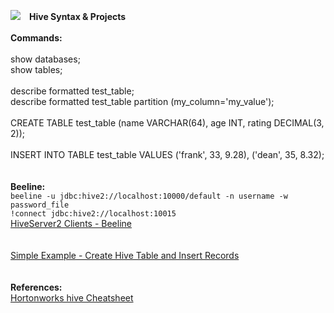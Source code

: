 <img src="images/Apache_Hive_logo.png" class="inline"/>&ensp;&ensp;<b>Hive Syntax & Projects</b>
<br>
<br><b>Commands:</b>
<br>
<br>show databases;
<br>show tables;
<br>
<br>describe formatted test_table;
<br>describe formatted test_table partition (my_column='my_value');
<br>
<br>CREATE TABLE test_table (name VARCHAR(64), age INT, rating DECIMAL(3, 2));
<br>
<br>INSERT INTO TABLE test_table VALUES ('frank', 33, 9.28), ('dean', 35, 8.32);
<br>
<br>
<br><b>Beeline:</b>
<br>```beeline -u jdbc:hive2://localhost:10000/default -n username -w password_file```
<br>```!connect jdbc:hive2://localhost:10015```
<br><a href="https://cwiki.apache.org/confluence/display/Hive/HiveServer2+Clients">HiveServer2 Clients - Beeline</a>
<br>
<br>
<br><a href="create_hive_table.sql">Simple Example - Create Hive Table and Insert Records</a>
<br>
<br>
<br><b>References:</b>
<br><a href="http://hortonworks.com/wp-content/uploads/2016/05/Hortonworks.CheatSheet.SQLtoHive.pdf">Hortonworks hive Cheatsheet</a>
